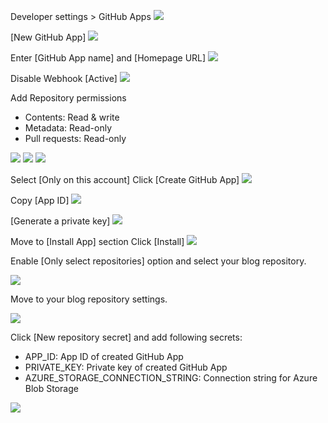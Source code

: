 Developer settings > GitHub Apps
![](./images/how-to-install01.png)

[New GitHub App]
![](./images/how-to-install02.png)

Enter [GitHub App name] and [Homepage URL]
![](./images/how-to-install03.png)

Disable Webhook [Active]
![](./images/how-to-install04.png)

Add Repository permissions

* Contents: Read & write
* Metadata: Read-only
* Pull requests: Read-only

![](./images/how-to-install05.png)
![](./images/how-to-install06.png)
![](./images/how-to-install07.png)

Select [Only on this account]
Click [Create GitHub App]
![](./images/how-to-install08.png)

Copy [App ID]
![](./images/how-to-install09.png)

[Generate a private key]
![](./images/how-to-install10.png)

Move to [Install App] section
Click [Install]
![](./images/how-to-install11.png)

Enable [Only select repositories] option and select your blog repository.

![](./images/how-to-install12.png)

Move to your blog repository settings.

![](./images/how-to-install13.png)

Click [New repository secret] and add following secrets:

* APP_ID: App ID of created GitHub App
* PRIVATE_KEY: Private key of created GitHub App
* AZURE_STORAGE_CONNECTION_STRING: Connection string for Azure Blob Storage

![](./images/how-to-install14.png)
